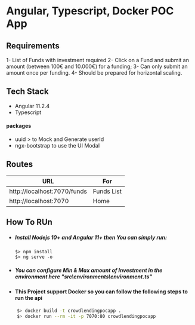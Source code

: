 # Angular, Typescript, Docker POC App

## Requirements
1- List of Funds with investment required
2- Click on a Fund and submit an amount (between 100€ and 10.000€) for a funding;
3- Can only submit an amount once per funding.
4- Should be prepared for horizontal scaling.

## Tech Stack
- Angular 11.2.4
- Typescript
#### packages
- uuid > to Mock and Generate userId
- ngx-bootstrap to use the UI Modal

## Routes
| URL | For |
| ------ | ------ |
| http://localhost:7070/funds | Funds List |
| http://localhost:7070 | Home |


## How To RUn
- ##### Install Nodejs 10+ and Angular 11+ then You can simply run:
      $> npm install
      $> ng serve -o

- ##### You can configure Min & Max amount of Investment in the environment here "src\environments\environment.ts"

- #### This Project support Docker so you can follow the following steps to run the api
```sh
    $> docker build -t crowdlendingpocapp .
    $> docker run --rm -it -p 7070:80 crowdlendingpocapp
```

